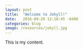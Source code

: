 ```yaml
---
layout: post
title:  "Welcome to Jekyll!"
date:   2016-09-29 12:18:45 -0400
categories: blog
image: /resources/jekyll.jpg
---
```


This is my content.